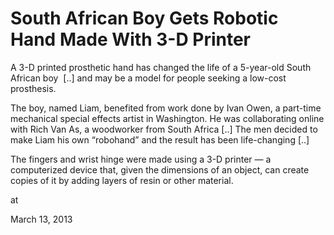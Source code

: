 # South African Boy Gets Robotic Hand Made With 3-D Printer
A 3-D printed prosthetic hand has changed the life of a 5-year-old South African boy  [..] and may be a model for people seeking a low-cost prosthesis.

The boy, named Liam, benefited from work done by Ivan Owen, a part-time mechanical special effects artist in Washington. He was collaborating online with Rich Van As, a woodworker from South Africa [..] The men decided to make Liam his own “robohand” and the result has been life-changing [..]

The fingers and wrist hinge were made using a 3-D printer — a computerized device that, given the dimensions of an object, can create copies of it by adding layers of resin or other material. 








at

March 13, 2013















